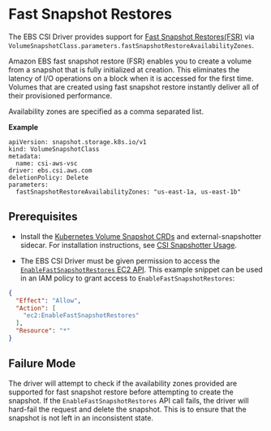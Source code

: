 # Fast Snapshot Restores

The EBS CSI Driver provides support for [Fast Snapshot Restores(FSR)](https://docs.aws.amazon.com/AWSEC2/latest/UserGuide/ebs-fast-snapshot-restore.html) via `VolumeSnapshotClass.parameters.fastSnapshotRestoreAvailabilityZones`.

Amazon EBS fast snapshot restore (FSR) enables you to create a volume from a snapshot that is fully initialized at creation. This eliminates the latency of I/O operations on a block when it is accessed for the first time. Volumes that are created using fast snapshot restore instantly deliver all of their provisioned performance.

Availability zones are specified as a comma separated list.

**Example**
```
apiVersion: snapshot.storage.k8s.io/v1
kind: VolumeSnapshotClass
metadata:
  name: csi-aws-vsc
driver: ebs.csi.aws.com
deletionPolicy: Delete
parameters:
  fastSnapshotRestoreAvailabilityZones: "us-east-1a, us-east-1b"
```

## Prerequisites

- Install the [Kubernetes Volume Snapshot CRDs](https://github.com/kubernetes-csi/external-snapshotter/tree/master/client/config/crd) and external-snapshotter sidecar. For installation instructions, see [CSI Snapshotter Usage](https://github.com/kubernetes-csi/external-snapshotter#usage).

- The EBS CSI Driver must be given permission to access the [`EnableFastSnapshotRestores` EC2 API](https://docs.aws.amazon.com/AWSEC2/latest/APIReference/API_EnableFastSnapshotRestores.html). This example snippet can be used in an IAM policy to grant access to `EnableFastSnapshotRestores`:

```json
{
  "Effect": "Allow",
  "Action": [
    "ec2:EnableFastSnapshotRestores"
  ],
  "Resource": "*"
}
```

## Failure Mode

The driver will attempt to check if the availability zones provided are supported for fast snapshot restore before attempting to create the snapshot. If the `EnableFastSnapshotRestores` API call fails, the driver will hard-fail the request and delete the snapshot. This is to ensure that the snapshot is not left in an inconsistent state.
